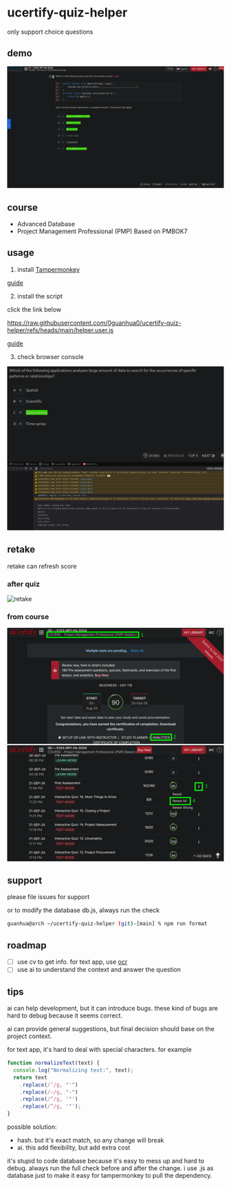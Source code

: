 # ucertify-quiz-helper
only support choice questions

## demo
![demo](./pic/demo.png)

## course
- Advanced Database
- Project Management Professional (PMP) Based on PMBOK7

## usage
1. install [Tampermonkey](https://www.tampermonkey.net/)

[guide](https://www.tampermonkey.net/faq.php?locale=en#Q100)

2. install the script

click the link below

https://raw.githubusercontent.com/0guanhua0/ucertify-quiz-helper/refs/heads/main/helper.user.js

[guide](https://www.tampermonkey.net/faq.php?locale=en#Q102)

3. check browser console

![console](./pic/console.png)

## retake
retake can refresh score

### after quiz
![retake](./pic/retake.png)

### from course
![retake](./pic/retake-0.png)
![retake](./pic/retake-1.png)

## support
please file issues for support

or to modify the database db.js, always run the check
```sh
guanhua@arch ~/ucertify-quiz-helper (git)-[main] % npm run format
```

## roadmap
- [ ] use cv to get info. for text app, use [ocr](https://en.wikipedia.org/wiki/Optical_character_recognition)
- [ ] use ai to understand the context and answer the question

## tips
ai can help development, but it can introduce bugs. these kind of bugs are hard to debug because it seems correct.

ai can provide general suggestions, but final decision should base on the project context.

for text app, it's hard to deal with special characters. for example
```javascript
function normalizeText(text) {
  console.log("Normalizing text:", text);
  return text
    .replace(/’/g, "'")
    .replace(/–/g, "-")
    .replace(/“/g, '"')
    .replace(/”/g, '"');
}
```

possible solution:
- hash. but it's exact match, so any change will break
- ai. this add flexibility, but add extra cost

it's stupid to code database because it's easy to mess up and hard to debug. always run the full check before and after the change. i use .js as database just to make it easy for tampermonkey to pull the dependency.
